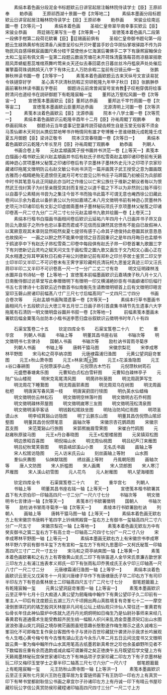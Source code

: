 <!-- { "loadSidebar": true } -->
　　素绢本着色画分段泥金书标题欵云日讲官起居注翰林院侍读学士【臣】王原祁奉
　　勅恭画
　　王原祁西湖十景圗一卷【次等地二】
　　素绢本墨画分段标题欵云日讲官起居注翰林院侍读学士【臣】王原祁奉
　　勅恭画
　　宋骏业绘南巡圗一卷【次等元一】
　　素绢本着色画
　　圣祖仁皇帝翠华南幸事实欵云【臣】宋骏业恭画
　　蒋廷锡花果写生一卷【次等黄一】
　　宣徳笺本着色画凡二段第一段佛手柑第二段荷花欵署【臣】廷锡画前俱有
　　圣祖仁皇帝御书题句第一段题云生緑熟黄却有因清香八闽昔呈珍似开贝叶瞿昙手妙合华阴仙掌垠驿路不传为异物民风自感得枫宸画圗尺素分枝干莫使他乡忆海濵后署佛手二字下有康熈宸翰保合太和二玺前有佩文斋一玺第二段题云数亩芳塘花未开荷珠清露落莓苔雨凉翡翠摇歌扇风弄蜻蜓惹蕊堆绾燕舞吟莺来炎天还似去春回葛衣日暮丝丝冷丹槛泉声处处催后署擎葢荷珠调鹧鸪天八字下有体元主人万防余暇二玺前有日镜云伸一玺
　　张鹏翀秋林读书圗一卷【次等宇一】
　　素笺本着色画欵题云古来天纵号文宣读易犹令铁擿穿好学
　　圣心真不厌清秋防暇正穷研乾隆九年甲子秋日【臣】张鹏翀恭画前署秋林读书圗五字卷前
　　御题诗云前席曽闻室号宣肯教子叹袍穿偶将绘事酧清问也道经书在説研御题下有乾隆宸翰一玺
　　董邦达万壑松风圗一卷【次等宙一】
　　宣徳笺本墨画欵云【臣】董邦达恭画
　　董邦达千竿竹雨圗一卷【次等宙二】
　　宣徳笺本墨画欵云臣董邦达恭画
　　沈源清明上河圗一卷【次等洪一】
　　素笺本淡着色画欵云【臣】沈源恭画
　　院本十八学士圗一卷【次等荒一】
　　素绢本着色画欵识云乾隆辛酉年十二月【臣】孙祐周鲲丁观鹏奉
　　勅恭画前隔水
　　御题诗云当年盛事记登瀛传説芬疑齿颊生自是玉堂无俗客不须金马羡仙卿木天珂剑从携侣禁地琴书许畅情同有雄才夸博雅十思谁继魏元成乾隆壬戌夏五月御题【臣】梁诗正敬书
　　院本汉宫春晓圗一卷【次等日一】
　　素绢本着色画欵识云乾隆六年长至月【臣】孙祐周鲲丁观鹏奉
　　勅恭画
　　列朝人
　　书画合卷上等
　　元赵孟頫画箕子授书圗并书洪范一卷【上等天一】素笺本白描画小楷书欵云吴兴赵孟頫画并书后有赵氏子昻松雪斋赵孟頫印诸印卷前有天籁阁神逰心赏项墨林父秘笈之印诸印卷后有子京墨林子墨林外史元汴之印项子京家珍藏诸印拖尾文徴明防云右赵文敏公书尚书洪范一篇并画箕子武王授受之意为圗画既古雅而小楷精絶殆无遗恨但无嵗月可考忆尝见公所书庄子马蹄篇乃初被召为兵部郎中时书其笔意与此正同疑此亦当时之作维公以亡宋公族仕于维新之朝议者毎以为恨然武王伐纣箕子为纣至亲既受其封而复授之以道千载之下不以为非然则公独不得引以自葢乎公素精尚书尝为之集注今皆不书而独书此篇不可谓无意也崦西徐公旧藏此卷间以示余为着此以备折衷公以为何如嘉靖乙未八月文徴明书前有神逰心赏墨林外史项元汴印诸印后有文彭之印虚朗斋墨林子墨林秘玩项氏子京项墨林父秘笈之印诸印卷髙一尺二寸九分广二尺二寸七分元赵孟頫书九歌并绘圗一卷【上卷天二】
　　素绢本行楷书白描画书画相间卷后欵识云延祐六年四月十八日画并书子昻又自防云九歌屈子之所作也忠以事君而君或不见信而反踈然其忠愤有不能自已故假神人以寓厥意观其末章则显然昭然矣夏七提领有感于心命其子徳俊持此卷圗其状意恳恳也故揆闲一　一画之以酧之然不能果中提领之目否因重识之是年四月晦日也孟頫书于鸥波亭中下有赵氏子昻松雪斋二印卷中每段俱有赵氏子昻一印卷首署九歌圗三字下有刘徳新记云灵均之赋天问文生于画松雪之圗九歌又画生于文乃知文心画心正在风水相遭之际耳甲寅秋日石痴子裕公刘徳新记前有郑朴之印兰亭居士鉴赏二印又学士印半印又半印二不可识卷末有王霁字家珍藏柯氏清玩柯九思鉴定真迹三印又汪氏蒋印半印二又半印不可识卷髙一尺一寸一分广二丈二寸有竒
　　明文征明疎林浅水圗并自书诗帖一卷【上等地一】宣徳笺本前幅墨画欵识云嘉靖庚子秋八月十又八日南衡侍御过访草堂写此奉赠徴明下有徴明一印又横浦絶妙臣有书画癖诸印后幅行书五七言律诗十七首欵云近作数首书似南衡先生请教徴明顿首上后有文徴明印晤言室印玉磬山房诸印前幅髙八寸广三尺七寸后幅髙同广一丈四尺二寸四分
　　书画合卷次等
　　元赵孟頫书画陶潜遗事一卷【次等天一】
　　素绢本行草书墨画书画相间凡十五段欵识云大徳三年五月廿二日画子昻引首虞集书靖节先生遗事六大字拖尾有石清防一明文徴明盘谷圗并书叙一卷【次等地一】
　　前幅素笺本墨画未署欵后幅金粟笺乌丝防本小楷书送李愿归盘谷叙欵识云徴明书时年八十有四






　　石渠宝笈卷二十五
　　钦定四库全书
　　石渠宝笈卷二十六
　　贮
　　重华宫
　　列朝人书画
　　书轴上等
　　明董其昌书座右铭
　　书轴次等
　　明文徴明书七言律诗
　　国朝人书画
　　书轴次等
　　励杜讷书冐雨寻菊序
　　列朝人书画
　　书轴上等
　　唐韩干猿马图
　　宋徽宗梨花
　　宋李成寒林平野图
　　宋马和之荷亭纳凉图
　　元唐棣霜浦归渔图
　　元黄公望洞庭竒峯图
　　元王秋山萧寺图
　　元王林泉清图
　　元王花溪渔隐图
　　元王谷口春耕图
　　元倪瓒溪亭山色
　　元倪瓒古木竹石
　　元倪瓒秋树筠石
　　元盛懋春塘禽乐图
　　元曹知白贞松白雪轩图
　　元曹知白疎林亭子
　　元陆广仙山楼观
　　明宋克鸾尾清风图
　　明啇祚秋葵图
　　明沈周蔬笋写生
　　明沈周花下睡鵞图
　　明沈周画郭素图
　　明沈周双乌在树图
　　明沈周画枇杷
　　明唐寅写春风第一枝
　　明唐寅葑田行犊图
　　明仇英水仙蜡梅
　　明文徴明仿云林松石
　　明文徴明空林落叶图
　　明文徴明古石乔柯图
　　明文徴明疎林茒屋图
　　明文徴明嵗寒三友图
　　明文徴明茂松清泉图
　　明文徴明溪亭客话
　　明钱糓松隂趺坐图
　　明陆治防鸠红雨图
　　明项圣谟山水
　　明李绍箕谿山访隐图
　　明丁云鹏东山图
　　明董其昌仿倪瓒山隂邱壑图
　　明董其昌仿倪瓒笔意
　　画轴次等
　　宋徽宗杏花鹦鹉图
　　宋徽宗荔支图
　　宋范寛谿山行旅图
　　宋郭熈峩眉雪霁图
　　宋崔白竹鸥图
　　元赵雍秋原骏马图
　　元王丹台春晓图
　　元王松壑楼居图
　　元吴镇双松图
　　明边景昭百喜图
　　明倪端山水
　　明沈周仙桃图
　　明吕纪芦汀来雁图
　　明吕纪秋鹭芙蓉图
　　明袁崝邱溪山小景
　　无名氏书画
　　画轴上等
　　宋人松隂访隐图
　　元人访米氏云山
　　刻丝画轴上等附
　　山水图
　　羣仙庆夀图
　　仙妺献瑞图
　　绣丝画上等附
　　丹鳯朝阳图
　　画轴次等
　　唐人文防图
　　宋人折槛图
　　宋人画鹰
　　宋人贷郎图
　　宋人寒汀芦雁图
　　宋人溪山初雪图
　　元人花鸟
　　元人射雁图
　　明人望海楼图





　　钦定四库全书
　　石渠寳笈卷二十六
　　贮
　　重华宫七
　　列朝人
　　书轴上等
　　明董其昌书座右铭一轴【上等天一】
　　宣徳笺本楷书欵署其昌下有大宗伯印一印轴高四尺一寸二分广一尺六寸七分
　　书轴次等
　　明文徴明书七言律诗一轴【次等天一】
　　素笺本行书欵署徴明
　　国朝人
　　书轴次等
　　励杜讷书冒雨寻菊序一轴【次等天一】
　　素绫本行书欵署励杜讷
　　列朝人
　　画轴上等
　　唐韩干猿马图一轴【上等天一】
　　素绢本着色画无欵右方上有宋徽宗书唐韩干笔四字上钤缉熈殿寳一玺右方上有御书一玺轴高四尺二寸六分广一尺五寸
　　宋徽宗梨花一轴【上等地一】
　　素笺本着色画无欵左方中有癸亥御书之寳二玺右方下有高士竒一印轴高二尺四寸七分广一尺二寸八分
　　宋李成寒林平野图一轴【上等元一】
　　素绢本墨画无欵右方上有宋徽宗书李成寒林平野六字前有御书半玺下方有宣和一玺左方下有柯九思墨印一又柯氏秘笈一印轴髙四尺三寸广二尺一寸五分
　　宋马和之荷亭纳爽图一轴【上等黄一】
　　素笺本着色画欵署和之右方上有寄傲黄山吴氏二印下有铁笛道人金华宋氏景濂古歙世家三印左方上有浦江旌表孝义郑氏一印下有张雨私印乔篑成氏王永宁印三印轴髙一尺八寸广一尺二寸二分
　　元唐棣霜浦归渔图一轴【上等宇一】
　　素绢本淡着色画欵识云至元又戊寅冬十一月吴兴唐棣子华作下有唐棣唐氏子华二印右方下有司印半印左方下有苍嵒蕉林居士二印轴髙四尺五寸广二尺七寸七分
　　御笔题籖籖上有乾隆宸翰一玺
　　元黄公望洞庭竒峯图一轴【上等宙一】
　　素笺本墨画欵识云至正甲午七月十日大痴道人黄公望为劒庵梅中翰作下有黄公望印子久二印前有一峯主人一印后有沈度题云五湖三万六千顷拥出两山真胜境复有竒峯七十二一一摩空凌倒景琪花的的璚芝殷洞天林屋非凡间毛公坛上结仙观只许仙人常往还一峯黄君有仙骨长年住此神仙窟炉中炼就九还丹丹光炯炯明如日梅生乃是仙尉孙事师来来经几春黄君有道通儒术生能受教超齐民生绡一幅鲛人织兴来乱洒金壶墨须臾幻出山水图波浪弥漫山突兀洞庭之境存微茫画图虽短意趣长慇懃遂作梅生赠示之逺久诚难忘一峯羽化不可即梅生复作泉台客图传令子与贤孙百世珍藏犹什袭贤孙示我求长吟展观令人生嘅心黄兮梅兮有今古惟有湖山无古今永乐八年二月五日云间沈度书又文徴明跋云黄一峯为梅中翰所作山水其用笔高古纸墨若新真希世之珍也余虽癖野所见者不下数幅皆庄重有余而逸韵或减此幅可谓兼得之矣正徳庚午五月既望后学文璧上方有天籁阁墨林秘玩宫保世家诸印右方下有神品项子京家珍藏二印左方下有子京墨林秘玩二印又梅印玉堂学士之章半印二轴髙三尺七寸六分广一尺六寸
　　御笔题籖籖上有乾隆宸翰一玺
　　元王防秋山萧寺图一轴【上等洪一】
　　素笺本墨画欵识云至正壬寅秋七月吴兴王防在蓬荜居为复雷链师画下有王防印一印右方上有真赏一印下有琴书堂都尉耿信公书画之章宜尔子孙诸印左方上有丹诚一印下有晴云书屋珍藏珍玩公字信公真赏防侯珍藏程诸印轴高四尺四寸三分广一尺二寸上方
